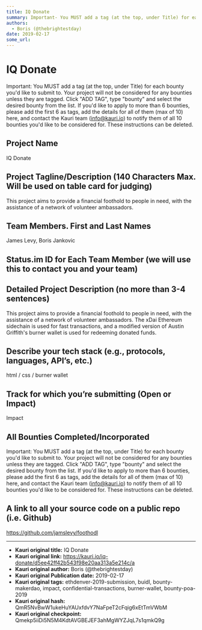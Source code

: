 ```yaml
---
title: IQ Donate
summary: Important- You MUST add a tag (at the top, under Title) for each bounty youd like to submit to. Your project will not be considered for any bounties unless they are tagged. Click ADD TAG, type bounty and select the desired bounty from the list. If youd like to apply to more than 6 bounties, please add the first 6 as tags, add the details for all of them (max of 10) here, and contact the Kauri team (info@kauri.io) to notify them of all 10 bounties youd like to be considered for. These instruction
authors:
  - Boris (@thebrightestday)
date: 2019-02-17
some_url: 
---
```


# IQ Donate



Important: You MUST add a tag (at the top, under Title) for each bounty you'd like to submit to. Your project will not be considered for any bounties unless they are tagged. Click "ADD TAG", type  "bounty" and select the desired bounty from the list. If you'd like to apply to more than 6 bounties, please add the first 6 as tags, add the details for all of them (max of 10) here, and contact the Kauri team (info@kauri.io) to notify them of all 10 bounties you'd like to be considered for. These instructions can be deleted.

## Project Name
IQ Donate

## Project Tagline/Description (140 Characters Max. Will be used on table card for judging)
This project aims to provide a financial foothold to people in need, with the assistance of a network of volunteer ambassadors.

## Team Members. First and Last Names
James Levy, Boris Jankovic

## Status.im ID for Each Team Member (we will use this to contact you and your team)


## Detailed Project Description (no more than 3-4 sentences)
This project aims to provide a financial foothold to people in need, with the assistance of a network of volunteer ambassadors. The xDai Ethereum sidechain is used for fast transactions, and a modified version of Austin Griffith's burner wallet is used for redeeming donated funds.

## Describe your tech stack (e.g., protocols, languages, API’s, etc.)
html / css / burner wallet

## Track for which you’re submitting (Open or Impact)
Impact

## All Bounties Completed/Incorporated

Important: You MUST add a tag (at the top, under Title) for each bounty you'd like to submit to. Your project will not be considered for any bounties unless they are tagged. Click "ADD TAG", type  "bounty" and select the desired bounty from the list. If you'd like to apply to more than 6 bounties, please add the first 6 as tags, add the details for all of them (max of 10) here, and contact the Kauri team (info@kauri.io) to notify them of all 10 bounties you'd like to be considered for. These instructions can be deleted.

## A link to all your source code on a public repo (i.e. Github)
https://github.com/jamslevy/foothodl






---

- **Kauri original title:** IQ Donate
- **Kauri original link:** https://kauri.io/iq-donate/d5ee42ff42b543f98e20aa313a5e214c/a
- **Kauri original author:** Boris (@thebrightestday)
- **Kauri original Publication date:** 2019-02-17
- **Kauri original tags:** ethdenver-2019-submission, buidl, bounty-makerdao, impact, confidential-transactions, burner-wallet, bounty-poa-2019
- **Kauri original hash:** QmR5NvBwW1ukeHuYAUxfdvY7NaFpeT2cFqig6xEtTmVWbM
- **Kauri original checkpoint:** Qmekp5iiDi5N5M4KdtAVGBEJEF3ahMgWYZJqL7s1qmkQ9g



